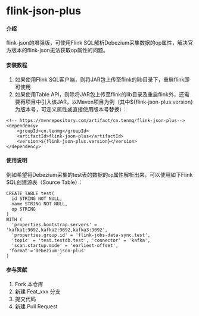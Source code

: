 # flink-json-plus

#### 介绍
flink-json的增强版，可使用Flink SQL解析Debezium采集数据的op属性，解决官方版本的flink-json无法获取op属性的问题。


#### 安装教程

1.  如果使用Flink SQL客户端，则将JAR包上传至flink的lib目录下，重启flink即可使用
2.  如果使用Table API，则除将JAR包上传至flink的lib目录及重启flink外，还需要再项目中引入该JAR，以Maven项目为例（其中${flink-json-plus.version}为版本号，可定义属性或直接使用版本号替换）：

```
<!-- https://mvnrepository.com/artifact/cn.tenmg/flink-json-plus-->
<dependency>
    <groupId>cn.tenmg</groupId>
    <artifactId>flink-json-plus</artifactId>
    <version>${flink-json-plus.version}</version>
</dependency>
```


#### 使用说明

例如希望将Debezium采集的test表的数据的`op`属性解析出来，可以使用如下Flink SQL创建源表（Source Table）：

```
CREATE TABLE test(
  id STRING NOT NULL,
  name STRING NOT NULL,
  op STRING
)
WITH (
  'properties.bootstrap.servers' = 'kafka1:9092,kafka2:9092,kafka3:9092',
  'properties.group.id' = 'flink-jobs-data-sync.test',
  'topic' = 'test.testdb.test', 'connector' = 'kafka',
  'scan.startup.mode' = 'earliest-offset',
 'format'='debezium-json-plus'
)

```

#### 参与贡献

1.  Fork 本仓库
2.  新建 Feat_xxx 分支
3.  提交代码
4.  新建 Pull Request
